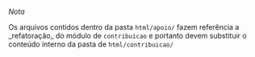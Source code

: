 *Nota*

Os arquivos contidos dentro da pasta `html/apoio/` fazem referência a \_refatoração\_ do módulo de
`contribuicao` e portanto devem substituir o conteúdo interno da pasta de `html/contribuicao/`